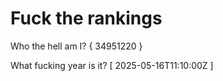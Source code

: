 # Fuck the rankings

Who the hell am I?
{ 34951220 }

What fucking year is it?
[ 2025-05-16T11:10:00Z ]

